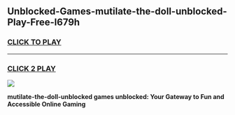 
## Unblocked-Games-mutilate-the-doll-unblocked-Play-Free-l679h
<h3>
<a href="https://premium76.site?title=mutilate-the-doll-unblocked&ref=18A1">CLICK TO PLAY</a></h3>
<hr>

<h3>
<a href="https://premium76.site?title=mutilate-the-doll-unblocked&ref=18A1">CLICK 2 PLAY</a>
  
</h3>

<a href="https://premium76.site?title=mutilate-the-doll-unblocked&ref=18A1"><img src="https://clearcache.store/games.png"></a>


**mutilate-the-doll-unblocked games unblocked: Your Gateway to Fun and Accessible Online Gaming**
